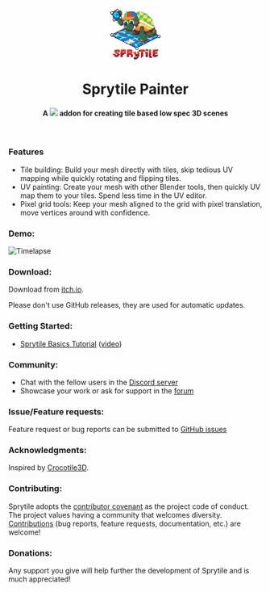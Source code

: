 <p align="center">
    <img src="sprytile-logo.png?raw=true" height="100px"/>
    <h1 align="center">Sprytile Painter</h1>
    <h4 align="center">
        A <img src="https://download.blender.org/institute/logos/blender-socket.png" height="20px"/> addon for creating tile based low spec 3D scenes
    </h4>
  <br>
</p>

### Features

* Tile building: Build your mesh directly with tiles, skip tedious UV mapping while quickly rotating and flipping tiles.
* UV painting: Create your mesh with other Blender tools, then quickly UV map them to your tiles. Spend less time in the UV editor.
* Pixel grid tools: Keep your mesh aligned to the grid with pixel translation, move vertices around with confidence.

### Demo:

![Timelapse](https://img.itch.io/aW1hZ2UvOTg5NjYvNTE3NTczLmdpZg==/250x600/mDFwN0.gif)

### Download:

Download from [itch.io](https://chemikhazi.itch.io/sprytile).

Please don't use GitHub releases, they are used for automatic updates.

### Getting Started:

* [Sprytile Basics Tutorial](http://docs.sprytile.xyz/quick-start/) ([video](https://youtu.be/-ezYZgMp-R0))

### Community:

* Chat with the fellow users in the [Discord server](https://discordapp.com/invite/Xj4Bc4U)
* Showcase your work or ask for support in the [forum](https://chemikhazi.itch.io/sprytile/community)

### Issue/Feature requests:

Feature request or bug reports can be submitted to [GitHub issues](https://github.com/Sprytile/Sprytile/issues)

### Acknowledgments:

Inspired by [Crocotile3D](http://www.crocotile3d.com/). 

### Contributing:

Sprytile adopts the [contributor covenant](CodeOfConduct.md) as the project code of conduct. The project values having a community that welcomes diversity. [Contributions](contributing.md) (bug reports, feature requests, documentation, etc.) are welcome!

### Donations:

Any support you give will help further the development of Sprytile and is much appreciated!
